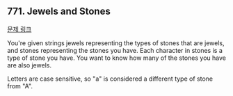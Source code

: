 ## 771. Jewels and Stones

[문제 링크](https://leetcode.com/problems/jewels-and-stones/submissions/)

You're given strings jewels representing the types of stones that are jewels, and stones representing the stones you have. Each character in stones is a type of stone you have. You want to know how many of the stones you have are also jewels.

Letters are case sensitive, so "a" is considered a different type of stone from "A".
